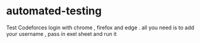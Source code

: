 # automated-testing
Test Codeforces login with chrome , firefox and edge .
all you need is to add your username , pass in exel sheet and run it
